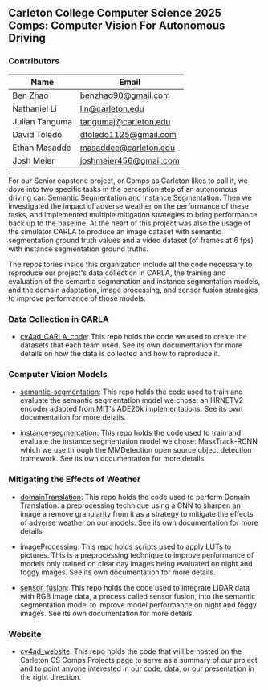 ## Carleton College Computer Science 2025 Comps: Computer Vision For Autonomous Driving

### Contributors

| Name           | Email                 |
| -------------- | --------------------- |
| Ben Zhao       | benzhao90@gmail.com   |
| Nathaniel Li   | lin@carleton.edu      |
| Julian Tanguma | tangumaj@carleton.edu |
| David Toledo   | dtoledo1125@gmail.com  |
| Ethan Masadde  | masaddee@carleton.edu |
| Josh Meier     | joshmeier456@gmail.com   |

For our Senior capstone project, or Comps as Carleton likes to call it, we dove into two specific tasks in the perception step of an autonomous driving car: Semantic Segmentation and Instance Segmentation. Then we investigated the impact of adverse weather on the performance of these tasks, and implemented multiple mitigation strategies to bring performance back up to the baseline. At the heart of this project was also the usage of the simulator CARLA to produce an image dataset with semantic segmentation ground truth values and a video dataset (of frames at 6 fps) with instance segmentation ground truths. 

The repositories inside this organization include all the code necessary to reproduce our project's data collection in CARLA, the training and evaluation of the semantic segmenation and instance segmentation models, and the domain adaptation, image processing, and sensor fusion strategies to improve performance of those models.


### Data Collection in CARLA

- [cv4ad_CARLA_code](https://github.com/Carleton-Comps-CV4AD/cv4ad_CARLA_code): This repo holds the code we used to create the datasets that each team used. See its own documentation for more details on how the data is collected and how to reproduce it.

### Computer Vision Models

- [semantic-segmentation](https://github.com/Carleton-Comps-CV4AD/semantic-segmentation): This repo holds the code used to train and evaluate the semantic segmentation model we chose: an HRNETV2 encoder adapted from MIT's ADE20k implementations. See its own documentation for more details.

- [instance-segmentation](): This repo holds the code used to train and evaluate the instance segmentation model we chose: MaskTrack-RCNN which we use through the MMDetection open source object detection framework. See its own documentation for more details.

### Mitigating the Effects of Weather

- [domainTranslation](https://github.com/Carleton-Comps-CV4AD/domainTranslation): This repo holds the code used to perform Domain Translation: a preprocessing technique using a CNN to sharpen an image a remove granularity from it as a strategy to mitigate the effects of adverse weather on our models. See its own documentation for more details.


- [imageProcessing](https://github.com/Carleton-Comps-CV4AD/imageProcessing): This repo holds scripts used to apply LUTs to pictures. This is a preprocessing technique to improve performance of models only trained on clear day images being evaluated on night and foggy images. See its own documentation for more details.

- [sensor_fusion](https://github.com/Carleton-Comps-CV4AD/sensor_fusion): This repo holds the code used to integrate LIDAR data with RGB image data, a process called sensor fusion, into the semantic segmentation model to improve model performance on night and foggy images. See its own documentation for more details.

### Website

- [cv4ad_website](https://github.com/Carleton-Comps-CV4AD/cv4ad_website): This repo holds the code that will be hosted on the Carleton CS Comps Projects page to serve as a summary of our project and to point anyone interested in our code, data, or our presentation in the right direction.
